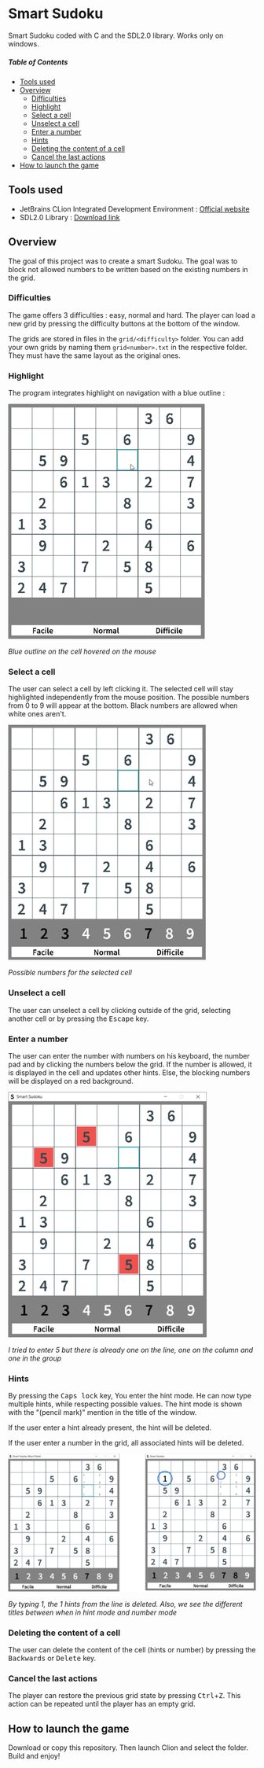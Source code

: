 # Smart Sudoku
Smart Sudoku coded with C and the SDL2.0 library. Works only on windows.

##### Table of Contents
- [Tools used]()
- [Overview](#overview)
  * [Difficulties](#difficulties)
  * [Highlight](#highlight)
  * [Select a cell](#select-a-cell)
  * [Unselect a cell](#unselect-a-cell)
  * [Enter a number](#enter-a-number)
  * [Hints](#hints)
  * [Deleting the content of a cell](#deleting-the-content-of-a-cell)
  * [Cancel the last actions](#cancel-the-last-actions)
- [How to launch the game](#how-to-launch-the-game)

## Tools used

- JetBrains CLion Integrated Development Environment : [Official website](https://www.jetbrains.com/clion/)
- SDL2.0 Library : [Download link](https://www.libsdl.org/download-2.0.php)

## Overview

The goal of this project was to create a smart Sudoku.
The goal was to block not allowed numbers to be written based on the existing numbers in the grid.

### Difficulties

The game offers 3 difficulties : easy, normal and hard.
The player can load a new grid by pressing the difficulty buttons at the bottom of the window.

The grids are stored in files in the ``grid/<difficulty>`` folder.
You can add your own grids by naming them ``grid<number>.txt`` in the respective folder.
They must have the same layout as the original ones.

### Highlight
The program integrates highlight on navigation with a blue outline :

![hover_highlight](img_readme/hover_highlight.png)

*Blue outline on the cell hovered on the mouse*

### Select a cell

The user can select a cell by left clicking it.
The selected cell will stay highlighted independently from the mouse position.
The possible numbers from 0 to 9 will appear at the bottom. Black numbers are allowed when white ones aren't.

![Possible numbers](img_readme/possible_numbers.png)

*Possible numbers for the selected cell*

### Unselect a cell

The user can unselect a cell by clicking outside of the grid, selecting another cell or by pressing the <kbd>Escape</kbd> key.

### Enter a number

The user can enter the number with numbers on his keyboard, the number pad and by clicking the numbers below the grid.
If the number is allowed, it is displayed in the cell and updates other hints.
Else, the blocking numbers will be displayed on a red background.

![Red background](img_readme/forbidden_number_red.png)

*I tried to enter 5 but there is already one on the line, one on the column and one in the group*

### Hints

By pressing the <kbd>Caps lock</kbd> key, You enter the hint mode.
He can now type multiple hints, while respecting possible values.
The hint mode is shown with the "(pencil mark)" mention in the title of the window.

If the user enter a hint already present, the hint will be deleted.

If the user enter a number in the grid, all associated hints will be deleted.

![Hints](img_readme/hints.png)

*By typing 1, the 1 hints from the line is deleted.
Also, we see the different titles between when in hint mode and number mode*

### Deleting the content of a cell

The user can delete the content of the cell (hints or number) by pressing the <kbd>Backwards</kbd> or <kbd>Delete</kbd> key.

### Cancel the last actions

The player can restore the previous grid state by pressing <kbd>Ctrl</kbd>+<kbd>Z</kbd>. This action can be repeated until the player has an empty grid.

## How to launch the game
Download or copy this repository. Then launch Clion and select the folder. Build and enjoy!